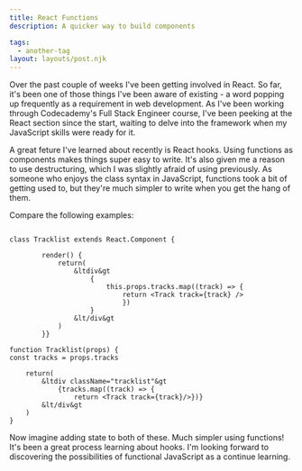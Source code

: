 ```yaml
---
title: React Functions
description: A quicker way to build components

tags:
  - another-tag
layout: layouts/post.njk
---
```

Over the past couple of weeks I've been getting involved in React. So far, it's been one of those things I've been aware of existing - a word popping up frequently as a requirement in web development. As I've been working through Codecademy's Full Stack Engineer course, I've been peeking at the React section since the start, waiting to delve into the framework when my JavaScript skills were ready for it.

A great feture I've learned about recently is React hooks. Using functions as components makes things super easy to write. It's also given me a reason to use destructuring, which I was slightly afraid of using previously. As someone who enjoys the class syntax in JavaScript, functions took a bit of getting used to, but they're much simpler to write when you get the hang of them.

Compare the following examples:




``` text/2-3

class Tracklist extends React.Component {

		render() {
			return(
				&ltdiv&gt
					{
						this.props.tracks.map((track) => {
							return <Track track={track} />
							})
					}
				&lt/div&gt
			)				
		}}

```

``` text/2-3
function Tracklist(props) {
const tracks = props.tracks

    return(
        &ltdiv className="tracklist"&gt
            {tracks.map((track) => {
                return <Track track={track}/>})}
        &lt/div&gt
    )
}
```

Now imagine adding state to both of these. Much simpler using functions! It's been a great process learning about hooks. I'm looking forward to discovering the possibilities of functional JavaScript as a continue learning.
